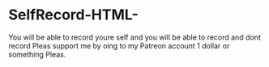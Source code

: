 # SelfRecord-HTML-
You will be able to record youre self and you will be able to record and dont record Pleas support me by oing to my Patreon account 1 dollar or something Pleas.
